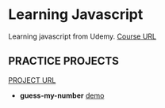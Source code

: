 # Learning Javascript

Learning javascript from Udemy. [Course URL](https://www.udemy.com/course/the-complete-javascript-course/)

## PRACTICE PROJECTS

[PROJECT URL](https://rameskum.github.io/javascript-learning/)

- **guess-my-number** [demo](./javascript-learning/games/guess-my-number/)
